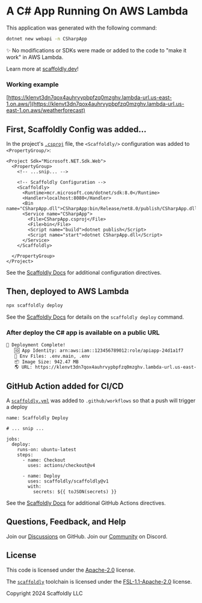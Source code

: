 # A C# App Running On AWS Lambda

This application was generated with the following command:

```bash
dotnet new webapi -n CSharpApp
```

✨ No modifications or SDKs were made or added to the code to "make it work" in AWS Lambda.

Learn more at [scaffoldly.dev](https://scaffoldly.dev)!

### Working example

[https://klenvt3dn7qox4auhrvypbpfzq0mzghv.lambda-url.us-east-1.on.aws/](https://klenvt3dn7qox4auhrvypbpfzq0mzghv.lambda-url.us-east-1.on.aws/weatherforecast)

## First, Scaffoldly Config was added...

In the project's [`.csproj`](./CSharpApp.csproj) file, the `<Scaffoldly/>` configuration was added to `<PropertyGroup/>`:

```
<Project Sdk="Microsoft.NET.Sdk.Web">
  <PropertyGroup>
    <!-- ...snip... -->

    <!-- Scaffoldly Configuration -->
    <Scaffoldly>
      <Runtime>mcr.microsoft.com/dotnet/sdk:8.0</Runtime>
      <Handler>localhost:8080</Handler>
      <Bin name="CSharpApp.dll">CSharpApp:bin/Release/net8.0/publish/CSharpApp.dll</Bin>
      <Service name="CSharpApp">
        <File>CSharpApp.csproj</File>
        <File>bin</File>
        <Script name="build">dotnet publish</Script>
        <Script name="start">dotnet CSharpApp.dll</Script>
      </Service>
    </Scaffoldly>

  </PropertyGroup>
</Project>
```

See the [Scaffoldly Docs](https://scaffoldly.dev/docs/config/) for additional configuration directives.

## Then, deployed to AWS Lambda

```bash
npx scaffoldly deploy
```

See the [Scaffoldly Docs](https://scaffoldly.dev/docs/cli/#scaffoldly-deploy) for details on the `scaffoldly deploy` command.

### After deploy the C# app is available on a public URL

```bash
🚀 Deployment Complete!
   🆔 App Identity: arn:aws:iam::123456789012:role/apiapp-24d1a1f7
   📄 Env Files: .env.main, .env
   📦 Image Size: 942.47 MB
   🌎 URL: https://klenvt3dn7qox4auhrvypbpfzq0mzghv.lambda-url.us-east-1.on.aws
```

## GitHub Action added for CI/CD

A [`scaffoldly.yml`](.github/workflows/scaffoldly.yml) was added to `.github/workflows` so that a push will trigger a deploy

```
name: Scaffoldly Deploy

# ... snip ...

jobs:
  deploy:
    runs-on: ubuntu-latest
    steps:
      - name: Checkout
        uses: actions/checkout@v4

      - name: Deploy
        uses: scaffoldly/scaffoldly@v1
        with:
          secrets: ${{ toJSON(secrets) }}
```

See the [Scaffoldly Docs](https://scaffoldly.dev/docs/gha/) for additional GitHub Actions directives.

## Questions, Feedback, and Help

Join our [Discussions](https://github.com/scaffoldly/scaffoldly/discussions) on GitHub.
Join our [Community](https://scaffoldly.dev/community) on Discord.

## License

This code is licensed under the [Apache-2.0](LICENSE.md) license.

The [`scaffoldly`](https://github.com/scaffoldly/scaffoldly) toolchain is licensed under the [FSL-1.1-Apache-2.0](https://github.com/scaffoldly/scaffoldly?tab=License-1-ov-file) license.

Copyright 2024 Scaffoldly LLC
